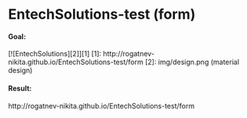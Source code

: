 # EntechSolutions-test (form)
<h4>Goal:</h4>
[![EntechSolutions][2]][1]
  [1]: http://rogatnev-nikita.github.io/EntechSolutions-test/form
  [2]: img/design.png (material design)
<h4>Result:</h4>
http://rogatnev-nikita.github.io/EntechSolutions-test/form
